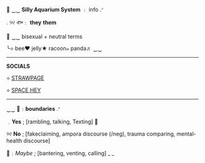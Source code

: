 🌊      ‿‿ __Silly Aquarium System__  ﹕  info      .ᐟ

.      ୨୧      🐟﹕ __they__ **them**

🪼 ‿‿ bisexual + neutral terms

╰⟢ bee♥‬ jelly★ racoon๑ panda♬ ‿‿
_________

__SOCIALS__

⟡ [STRAWPAGE](https://sillysys.straw.page)

⟡ [SPACE HEY](https://spacehey.com/soapyslushy)

_________

‿‿ 🪸﹕**boundaries** .ᐟ

﹒__Yes__ ; [rambling, talking, Texting]      🐚

୨୧  **No** ; [fakeclaiming, ampora discourse (/neg), trauma comparing, mental-health discourse]

🐬﹕*Maybe* ; [bantering, venting, calling]
_ _
